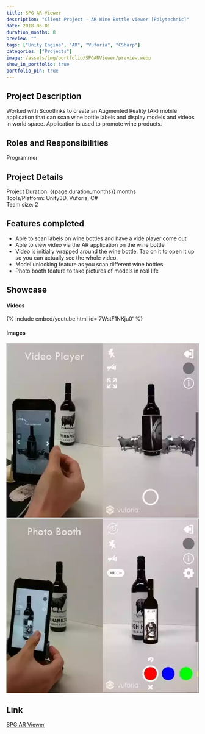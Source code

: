 ```yaml
---
title: SPG AR Viewer 
description: "Client Project - AR Wine Bottle viewer [Polytechnic]"
date: 2018-06-01
duration_months: 8
preview: ""
tags: ["Unity Engine", "AR", "Vuforia", "CSharp"]
categories: ["Projects"]
image: /assets/img/portfolio/SPGARViewer/preview.webp
show_in_portfolio: true
portfolio_pin: true
---
```


## **Project Description**
Worked with Scootlinks to create an Augmented Reality (AR) mobile application that can scan wine bottle labels and display models and videos in world space. Application is used to promote wine products.

## **Roles and Responsibilities**
Programmer  

## **Project Details**
Project Duration: {{page.duration_months}} months  
Tools/Platform: Unity3D, Vuforia, C#  
Team size: 2  

## Features completed  
- Able to scan labels on wine bottles and have a vide player come out
- Able to view video via the AR application on the wine bottle
- Video is initially wrapped around the wine bottle. Tap on it to open it up so you can actually see the whole video.
- Model unlocking feature as you scan different wine bottles
- Photo booth feature to take pictures of models in real life 

## **Showcase**
#### Videos  
{% include embed/youtube.html id='7WstF1NKju0' %}  

#### Images  
![](/assets/img/portfolio/SPGARViewer/1.webp)  
![](/assets/img/portfolio/SPGARViewer/2.webp)  


## **Link**
[SPG AR Viewer](https://appadvice.com/app/spg-ar/1449350988)  
